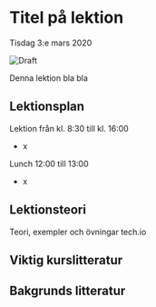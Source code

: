 # Titel på lektion

Tisdag 3:e mars 2020

![Draft](/dataatkomst/assets/images/draft.png)

Denna lektion bla bla

## Lektionsplan
Lektion från kl. 8:30 till kl. 16:00

* x

Lunch 12:00 till 13:00

* x

## Lektionsteori

Teori, exempler och övningar
tech.io

## Viktig kurslitteratur

## Bakgrunds litteratur
